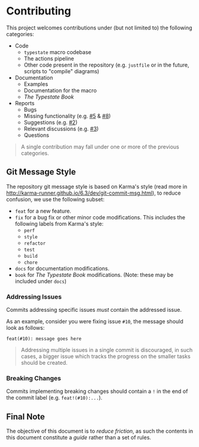 # Contributing

This project welcomes contributions under (but not limited to) the following categories:

- Code
    - `typestate` macro codebase
    - The actions pipeline
    - Other code present in the repository
    (e.g. `justfile` or in the future, scripts to "compile" diagrams)
- Documentation
    - Examples
    - Documentation for the macro
    - *The Typestate Book*
- Reports
    - Bugs
    - Missing functionality (e.g.
        [#5](https://github.com/rustype/typestate-rs/issues/5) &
        [#8](https://github.com/rustype/typestate-rs/issues/8))
    - Suggestions (e.g.
        [#2](https://github.com/rustype/typestate-rs/issues/2))
    - Relevant discussions (e.g.
        [#3](https://github.com/rustype/typestate-rs/issues/3))
    - Questions

> A single contribution may fall under one or more of the previous categories.

## Git Message Style

The repository git message style is based on Karma's style (read more in <http://karma-runner.github.io/6.3/dev/git-commit-msg.html>),
to reduce confusion, we use the following subset:

- `feat` for a new feature.
- `fix` for a bug fix or other minor code modifications.
  This includes the following labels from Karma's style:
    - `perf`
    - `style`
    - `refactor`
    - `test`
    - `build`
    - `chore`
- `docs` for documentation modifications.
- `book` for *The Typestate Book* modifications. (Note: these may be included under `docs`)

### Addressing Issues

Commits addressing specific issues *must* contain the addressed issue.

As an example, consider you were fixing issue `#10`, the message should look as follows:

```
feat(#10): message goes here
```

> Addressing multiple issues in a single commit is discouraged,
> in such cases, a bigger issue which tracks the progress on the smaller tasks should be created.

### Breaking Changes

Commits implementing breaking changes should contain a `!` in the end of the commit label (e.g. `feat!(#10):...`).

## Final Note

The objective of this document is to *reduce friction*,
as such the contents in this document constitute a *guide* rather than a set of rules.
